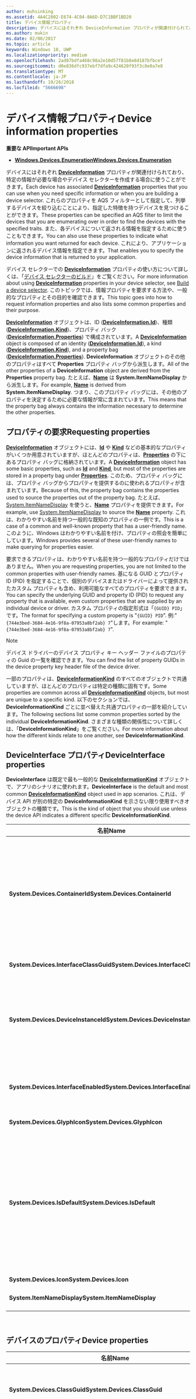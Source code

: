 ```yaml
---
author: muhsinking
ms.assetid: 4A4C2802-E674-4C04-8A6D-D7C1BBF1BD20
title: デバイス情報プロパティ
description: デバイスにはそれぞれ DeviceInformation プロパティが関連付けられており、特定の情報が必要な場合やデバイス セレクターを作成する場合に使うことができます。
ms.author: mukin
ms.date: 02/08/2017
ms.topic: article
keywords: Windows 10, UWP
ms.localizationpriority: medium
ms.openlocfilehash: 2ad87bdfa468c98a2e10d57f81b8e8d187bfbcef
ms.sourcegitcommit: d0e836dfc937ebf7dfa9c424620f93f3c8e0a7e8
ms.translationtype: MT
ms.contentlocale: ja-JP
ms.lasthandoff: 10/26/2018
ms.locfileid: "5666698"
---
```

# <a name="device-information-properties"></a><span data-ttu-id="94efa-104">デバイス情報プロパティ</span><span class="sxs-lookup"><span data-stu-id="94efa-104">Device information properties</span></span>



**<span data-ttu-id="94efa-105">重要な API</span><span class="sxs-lookup"><span data-stu-id="94efa-105">Important APIs</span></span>**

- [**<span data-ttu-id="94efa-106">Windows.Devices.Enumeration</span><span class="sxs-lookup"><span data-stu-id="94efa-106">Windows.Devices.Enumeration</span></span>**](https://docs.microsoft.com/en-us/uwp/api/Windows.Devices.Enumeration)

<span data-ttu-id="94efa-107">デバイスにはそれぞれ [**DeviceInformation**](https://msdn.microsoft.com/library/windows/apps/BR225393) プロパティが関連付けられており、特定の情報が必要な場合やデバイス セレクターを作成する場合に使うことができます。</span><span class="sxs-lookup"><span data-stu-id="94efa-107">Each device has associated [**DeviceInformation**](https://msdn.microsoft.com/library/windows/apps/BR225393) properties that you can use when you need specific information or when you are building a device selector.</span></span> <span data-ttu-id="94efa-108">これらのプロパティを AQS フィルターとして指定して、列挙するデバイスを絞り込むことにより、指定した特徴を持つデバイスを見つけることができます。</span><span class="sxs-lookup"><span data-stu-id="94efa-108">These properties can be specified an AQS filter to limit the devices that you are enumerating over in order to find the devices with the specified traits.</span></span> <span data-ttu-id="94efa-109">また、各デバイスについて返される情報を指定するために使うこともできます。</span><span class="sxs-lookup"><span data-stu-id="94efa-109">You can also use these properties to indicate what information you want returned for each device.</span></span> <span data-ttu-id="94efa-110">これにより、アプリケーションに返されるデバイス情報を指定できます。</span><span class="sxs-lookup"><span data-stu-id="94efa-110">That enables you to specify the device information that is returned to your application.</span></span>

<span data-ttu-id="94efa-111">デバイス セレクターでの [**DeviceInformation**](https://msdn.microsoft.com/library/windows/apps/BR225393) プロパティの使い方について詳しくは、「[デバイス セレクターのビルド](build-a-device-selector.md)」をご覧ください。</span><span class="sxs-lookup"><span data-stu-id="94efa-111">For more information about using [**DeviceInformation**](https://msdn.microsoft.com/library/windows/apps/BR225393) properties in your device selector, see [Build a device selector](build-a-device-selector.md).</span></span> <span data-ttu-id="94efa-112">このトピックでは、情報プロパティを要求する方法や、一般的なプロパティとその目的を確認できます。</span><span class="sxs-lookup"><span data-stu-id="94efa-112">This topic goes into how to request information properties and also lists some common properties and their purpose.</span></span>

<span data-ttu-id="94efa-113">[**DeviceInformation**](https://msdn.microsoft.com/library/windows/apps/BR225393) オブジェクトは、ID ([**DeviceInformation.Id**](https://msdn.microsoft.com/library/windows/apps/windows.devices.enumeration.deviceinformation.id))、種類 ([**DeviceInformation.Kind**](https://msdn.microsoft.com/library/windows/apps/windows.devices.enumeration.deviceinformation.kind.aspx))、プロパティ バック ([**DeviceInformation.Properties**](https://msdn.microsoft.com/library/windows/apps/windows.devices.enumeration.deviceinformation.properties.aspx)) で構成されています。</span><span class="sxs-lookup"><span data-stu-id="94efa-113">A [**DeviceInformation**](https://msdn.microsoft.com/library/windows/apps/BR225393) object is composed of an identity ([**DeviceInformation.Id**](https://msdn.microsoft.com/library/windows/apps/windows.devices.enumeration.deviceinformation.id)), a kind ([**DeviceInformation.Kind**](https://msdn.microsoft.com/library/windows/apps/windows.devices.enumeration.deviceinformation.kind.aspx)), and a property bag ([**DeviceInformation.Properties**](https://msdn.microsoft.com/library/windows/apps/windows.devices.enumeration.deviceinformation.properties.aspx)).</span></span> <span data-ttu-id="94efa-114">**DeviceInformation** オブジェクトのその他のプロパティはすべて **Properties** プロパティ バッグから派生します。</span><span class="sxs-lookup"><span data-stu-id="94efa-114">All of the other properties of a **DeviceInformation** object are derived from the **Properties** property bag.</span></span> <span data-ttu-id="94efa-115">たとえば、[**Name**](https://msdn.microsoft.com/library/windows/apps/windows.devices.enumeration.deviceinformation.name) は **System.ItemNameDisplay** から派生します。</span><span class="sxs-lookup"><span data-stu-id="94efa-115">For example, [**Name**](https://msdn.microsoft.com/library/windows/apps/windows.devices.enumeration.deviceinformation.name) is derived from **System.ItemNameDisplay**.</span></span> <span data-ttu-id="94efa-116">つまり、このプロパティ バッグには、その他のプロパティを決定するために必要な情報が常に含まれています。</span><span class="sxs-lookup"><span data-stu-id="94efa-116">This means that the property bag always contains the information necessary to determine the other properties.</span></span>

## <a name="requesting-properties"></a><span data-ttu-id="94efa-117">プロパティの要求</span><span class="sxs-lookup"><span data-stu-id="94efa-117">Requesting properties</span></span>

<span data-ttu-id="94efa-118">[**DeviceInformation**](https://msdn.microsoft.com/library/windows/apps/BR225393) オブジェクトには、[**Id**](https://msdn.microsoft.com/library/windows/apps/windows.devices.enumeration.deviceinformation.id) や [**Kind**](https://msdn.microsoft.com/library/windows/apps/windows.devices.enumeration.deviceinformation.kind.aspx) などの基本的なプロパティがいくつか用意されていますが、ほとんどのプロパティは、[**Properties**](https://msdn.microsoft.com/library/windows/apps/windows.devices.enumeration.deviceinformation.properties.aspx) の下にあるプロパティ バッグに格納されています。</span><span class="sxs-lookup"><span data-stu-id="94efa-118">A [**DeviceInformation**](https://msdn.microsoft.com/library/windows/apps/BR225393) object has some basic properties, such as [**Id**](https://msdn.microsoft.com/library/windows/apps/windows.devices.enumeration.deviceinformation.id) and [**Kind**](https://msdn.microsoft.com/library/windows/apps/windows.devices.enumeration.deviceinformation.kind.aspx), but most of the properties are stored in a property bag under [**Properties**](https://msdn.microsoft.com/library/windows/apps/windows.devices.enumeration.deviceinformation.properties.aspx).</span></span> <span data-ttu-id="94efa-119">このため、プロパティ バッグには、プロパティ バッグからプロパティを提供するのに使われるプロパティが含まれています。</span><span class="sxs-lookup"><span data-stu-id="94efa-119">Because of this, the property bag contains the properties used to source the properties out of the property bag.</span></span> <span data-ttu-id="94efa-120">たとえば、[System.ItemNameDisplay](https://msdn.microsoft.com/library/windows/desktop/Bb760770) を使うと、[**Name**](https://msdn.microsoft.com/library/windows/apps/windows.devices.enumeration.deviceinformation.name) プロパティを提供できます。</span><span class="sxs-lookup"><span data-stu-id="94efa-120">For example, use [System.ItemNameDisplay](https://msdn.microsoft.com/library/windows/desktop/Bb760770) to source the [**Name**](https://msdn.microsoft.com/library/windows/apps/windows.devices.enumeration.deviceinformation.name) property.</span></span> <span data-ttu-id="94efa-121">これは、わかりやすい名前を持つ一般的な既知のプロパティの一例です。</span><span class="sxs-lookup"><span data-stu-id="94efa-121">This is a case of a common and well-known property that has a user-friendly name.</span></span> <span data-ttu-id="94efa-122">このように、Windows はわかりやすい名前を付け、プロパティの照会を簡単にしています。</span><span class="sxs-lookup"><span data-stu-id="94efa-122">Windows provides several of these user-friendly names to make querying for properties easier.</span></span>

<span data-ttu-id="94efa-123">要求できるプロパティは、わかりやすい名前を持つ一般的なプロパティだけではありません。</span><span class="sxs-lookup"><span data-stu-id="94efa-123">When you are requesting properties, you are not limited to the common properties with user-friendly names.</span></span> <span data-ttu-id="94efa-124">基になる GUID とプロパティ ID (PID) を指定することで、個別のデバイスまたはドライバーによって提供されたカスタム プロパティも含め、利用可能なすべてのプロパティを要求できます。</span><span class="sxs-lookup"><span data-stu-id="94efa-124">You can specify the underlying GUID and property ID (PID) to request any property that is available, even custom properties that are supplied by an individual device or driver.</span></span> <span data-ttu-id="94efa-125">カスタム プロパティの指定形式は「`{GUID} PID`」です。</span><span class="sxs-lookup"><span data-stu-id="94efa-125">The format for specifying a custom property is "`{GUID} PID`".</span></span> <span data-ttu-id="94efa-126">例:"`{744e3bed-3684-4e16-9f8a-07953a8bf2ab} 7`"します。</span><span class="sxs-lookup"><span data-stu-id="94efa-126">For example: "`{744e3bed-3684-4e16-9f8a-07953a8bf2ab} 7`".</span></span> 

> [!Note]
> <span data-ttu-id="94efa-127">デバイス ドライバーのデバイス プロパティ キー ヘッダー ファイルのプロパティの Guid の一覧を確認できます。</span><span class="sxs-lookup"><span data-stu-id="94efa-127">You can find the list of property GUIDs in the device property key header file of the device driver.</span></span>

<span data-ttu-id="94efa-128">一部のプロパティは、[**DeviceInformationKind**](https://msdn.microsoft.com/library/windows/apps/windows.devices.enumeration.deviceinformationkind) のすべてのオブジェクトで共通していますが、ほとんどのプロパティは特定の種類に固有です。</span><span class="sxs-lookup"><span data-stu-id="94efa-128">Some properties are common across all [**DeviceInformationKind**](https://msdn.microsoft.com/library/windows/apps/windows.devices.enumeration.deviceinformationkind) objects, but most are unique to a specific kind.</span></span> <span data-ttu-id="94efa-129">以下のセクションでは、**DeviceInformationKind** ごとに並べ替えた共通プロパティの一部を紹介しています。</span><span class="sxs-lookup"><span data-stu-id="94efa-129">The following sections list some common properties sorted by the individual **DeviceInformationKind**.</span></span> <span data-ttu-id="94efa-130">さまざまな種類の関係性について詳しくは、「**DeviceInformationKind**」をご覧ください。</span><span class="sxs-lookup"><span data-stu-id="94efa-130">For more information about how the different kinds relate to one another, see **DeviceInformationKind**.</span></span>

## <a name="deviceinterface-properties"></a><span data-ttu-id="94efa-131">DeviceInterface プロパティ</span><span class="sxs-lookup"><span data-stu-id="94efa-131">DeviceInterface properties</span></span>

<span data-ttu-id="94efa-132">**DeviceInterface** は既定で最も一般的な [**DeviceInformationKind**](https://msdn.microsoft.com/library/windows/apps/windows.devices.enumeration.deviceinformationkind) オブジェクトで、アプリのシナリオに使われます。</span><span class="sxs-lookup"><span data-stu-id="94efa-132">**DeviceInterface** is the default and most common [**DeviceInformationKind**](https://msdn.microsoft.com/library/windows/apps/windows.devices.enumeration.deviceinformationkind) object used in app scenarios.</span></span> <span data-ttu-id="94efa-133">これは、デバイス API が別の特定の **DeviceInformationKind** を示さない限り使用すべきオブジェクトの種類です。</span><span class="sxs-lookup"><span data-stu-id="94efa-133">This is the kind of object that you should use unless the device API indicates a different specific **DeviceInformationKind**.</span></span>

| <span data-ttu-id="94efa-134">名前</span><span class="sxs-lookup"><span data-stu-id="94efa-134">Name</span></span>                                  | <span data-ttu-id="94efa-135">種類</span><span class="sxs-lookup"><span data-stu-id="94efa-135">Type</span></span>    | <span data-ttu-id="94efa-136">説明</span><span class="sxs-lookup"><span data-stu-id="94efa-136">Description</span></span>                                                                                                                                                                                                                                                                                                                                                                                               |
|---------------------------------------|---------|-----------------------------------------------------------------------------------------------------------------------------------------------------------------------------------------------------------------------------------------------------------------------------------------------------------------------------------------------------------------------------------------------------------|
| **<span data-ttu-id="94efa-137">System.Devices.ContainerId</span><span class="sxs-lookup"><span data-stu-id="94efa-137">System.Devices.ContainerId</span></span>**        | <span data-ttu-id="94efa-138">GUID</span><span class="sxs-lookup"><span data-stu-id="94efa-138">GUID</span></span>    | <span data-ttu-id="94efa-139">この **DeviceInterface** を含む **Device** が含まれている **DeviceInformationKind.DeviceContainer** の ID。</span><span class="sxs-lookup"><span data-stu-id="94efa-139">Identity of the **DeviceInformationKind.DeviceContainer** that contains the **Device** containing this **DeviceInterface**.</span></span> <span data-ttu-id="94efa-140">この値を **DeviceInformationKind.DeviceContainer** と共に [**CreateFromIdAsync**](https://msdn.microsoft.com/library/windows/apps/windows.devices.enumeration.deviceinformation.createfromidasync) に渡すと、適切なコンテナーを見つけることができます。</span><span class="sxs-lookup"><span data-stu-id="94efa-140">You can pass this value to [**CreateFromIdAsync**](https://msdn.microsoft.com/library/windows/apps/windows.devices.enumeration.deviceinformation.createfromidasync) along with **DeviceInformationKind.DeviceContainer** to find the appropriate container.</span></span>                                                                                    |
| **<span data-ttu-id="94efa-141">System.Devices.InterfaceClassGuid</span><span class="sxs-lookup"><span data-stu-id="94efa-141">System.Devices.InterfaceClassGuid</span></span>** | <span data-ttu-id="94efa-142">GUID</span><span class="sxs-lookup"><span data-stu-id="94efa-142">GUID</span></span>    | <span data-ttu-id="94efa-143">このインターフェイスが表すインターフェイス クラス GUID。</span><span class="sxs-lookup"><span data-stu-id="94efa-143">The interface class GUID this interface represents.</span></span>                                                                                                                                                                                                                                                                                                                                                       |
| **<span data-ttu-id="94efa-144">System.Devices.DeviceInstanceId</span><span class="sxs-lookup"><span data-stu-id="94efa-144">System.Devices.DeviceInstanceId</span></span>**   | <span data-ttu-id="94efa-145">String</span><span class="sxs-lookup"><span data-stu-id="94efa-145">String</span></span>  | <span data-ttu-id="94efa-146">親 **DeviceInformationKind.Device** の ID。</span><span class="sxs-lookup"><span data-stu-id="94efa-146">Identity of the parent **DeviceInformationKind.Device**.</span></span> <span data-ttu-id="94efa-147">この値を **DeviceInformationKind.Device** と共に [**CreateFromIdAsync**](https://msdn.microsoft.com/library/windows/apps/windows.devices.enumeration.deviceinformation.createfromidasync) に渡すと、適切なデバイスを見つけることができます。</span><span class="sxs-lookup"><span data-stu-id="94efa-147">You can pass this value to [**CreateFromIdAsync**](https://msdn.microsoft.com/library/windows/apps/windows.devices.enumeration.deviceinformation.createfromidasync) along with **DeviceInformationKind.Device** to find the appropriate device.</span></span>                                                                                                                                                                   |
| **<span data-ttu-id="94efa-148">System.Devices.InterfaceEnabled</span><span class="sxs-lookup"><span data-stu-id="94efa-148">System.Devices.InterfaceEnabled</span></span>**   | <span data-ttu-id="94efa-149">Boolean</span><span class="sxs-lookup"><span data-stu-id="94efa-149">Boolean</span></span> | <span data-ttu-id="94efa-150">インターフェイスが有効かどうかを示します。</span><span class="sxs-lookup"><span data-stu-id="94efa-150">Indicates if the interface is enabled.</span></span> <span data-ttu-id="94efa-151">[**DeviceInformation.IsEnabled**](https://msdn.microsoft.com/library/windows/apps/windows.devices.enumeration.deviceinformation.isenabled) はこのプロパティから派生します。</span><span class="sxs-lookup"><span data-stu-id="94efa-151">[**DeviceInformation.IsEnabled**](https://msdn.microsoft.com/library/windows/apps/windows.devices.enumeration.deviceinformation.isenabled) is derived from this property.</span></span>                                                                                                                                                                                                                                                           |
| **<span data-ttu-id="94efa-152">System.Devices.GlyphIcon</span><span class="sxs-lookup"><span data-stu-id="94efa-152">System.Devices.GlyphIcon</span></span>**          | <span data-ttu-id="94efa-153">String</span><span class="sxs-lookup"><span data-stu-id="94efa-153">String</span></span>  | <span data-ttu-id="94efa-154">グリフのアイコン パス。</span><span class="sxs-lookup"><span data-stu-id="94efa-154">Icon path for the glyph.</span></span>                                                                                                                                                                                                                                                                                                                                                                                  |
| **<span data-ttu-id="94efa-155">System.Devices.IsDefault</span><span class="sxs-lookup"><span data-stu-id="94efa-155">System.Devices.IsDefault</span></span>**          | <span data-ttu-id="94efa-156">Boolean</span><span class="sxs-lookup"><span data-stu-id="94efa-156">Boolean</span></span> | <span data-ttu-id="94efa-157">これが **System.Devices.InterfaceClassGuid** の既定のデバイスかどうかを示します。</span><span class="sxs-lookup"><span data-stu-id="94efa-157">Indicates whether this is the default device for the **System.Devices.InterfaceClassGuid**.</span></span> <span data-ttu-id="94efa-158">これは主にプリンターに使われます。</span><span class="sxs-lookup"><span data-stu-id="94efa-158">This is mainly used for printers.</span></span> <span data-ttu-id="94efa-159">オーディオの既定値が複数存在するため、これはオーディオでは機能しません。</span><span class="sxs-lookup"><span data-stu-id="94efa-159">This does not work for audio since there are multiple audio defaults.</span></span> <span data-ttu-id="94efa-160">オーディオの既定値を取得するには、[**GetDefaultAudioRenderId**](https://msdn.microsoft.com/library/windows/apps/BR226819) または [**GetDefaultAudioCaptureId**](https://msdn.microsoft.com/library/windows/apps/BR226818) を使います。</span><span class="sxs-lookup"><span data-stu-id="94efa-160">Use [**GetDefaultAudioRenderId**](https://msdn.microsoft.com/library/windows/apps/BR226819) or [**GetDefaultAudioCaptureId**](https://msdn.microsoft.com/library/windows/apps/BR226818) to get audio defaults.</span></span> |
| **<span data-ttu-id="94efa-161">System.Devices.Icon</span><span class="sxs-lookup"><span data-stu-id="94efa-161">System.Devices.Icon</span></span>**               | <span data-ttu-id="94efa-162">String</span><span class="sxs-lookup"><span data-stu-id="94efa-162">String</span></span>  | <span data-ttu-id="94efa-163">アイコンのパス。</span><span class="sxs-lookup"><span data-stu-id="94efa-163">Icon path.</span></span>                                                                                                                                                                                                                                                                                                                                                                                                |
| **<span data-ttu-id="94efa-164">System.ItemNameDisplay</span><span class="sxs-lookup"><span data-stu-id="94efa-164">System.ItemNameDisplay</span></span>**            | <span data-ttu-id="94efa-165">String</span><span class="sxs-lookup"><span data-stu-id="94efa-165">String</span></span>  | <span data-ttu-id="94efa-166">デバイス オブジェクトに最適な表示名。</span><span class="sxs-lookup"><span data-stu-id="94efa-166">The best display name for the device object.</span></span>                                                                                                                                                                                                                                                                                                                                                              |

 

## <a name="device-properties"></a><span data-ttu-id="94efa-167">デバイスのプロパティ</span><span class="sxs-lookup"><span data-stu-id="94efa-167">Device properties</span></span>

| <span data-ttu-id="94efa-168">名前</span><span class="sxs-lookup"><span data-stu-id="94efa-168">Name</span></span>                                  | <span data-ttu-id="94efa-169">種類</span><span class="sxs-lookup"><span data-stu-id="94efa-169">Type</span></span>       | <span data-ttu-id="94efa-170">説明</span><span class="sxs-lookup"><span data-stu-id="94efa-170">Description</span></span>                                                                                                                                                                                                                                                                              |
|---------------------------------------|------------|------------------------------------------------------------------------------------------------------------------------------------------------------------------------------------------------------------------------------------------------------------------------------------------|
| **<span data-ttu-id="94efa-171">System.Devices.ClassGuid</span><span class="sxs-lookup"><span data-stu-id="94efa-171">System.Devices.ClassGuid</span></span>**          | <span data-ttu-id="94efa-172">GUID</span><span class="sxs-lookup"><span data-stu-id="94efa-172">GUID</span></span>       | <span data-ttu-id="94efa-173">デバイスのインストール時に使われるデバイス クラス。</span><span class="sxs-lookup"><span data-stu-id="94efa-173">Device class used during device installation.</span></span> <span data-ttu-id="94efa-174">詳しくは、「[デバイス セットアップ クラス](https://msdn.microsoft.com/library/windows/hardware/Ff541509)」をご覧ください。</span><span class="sxs-lookup"><span data-stu-id="94efa-174">For more information, see [Device Setup Classes](https://msdn.microsoft.com/library/windows/hardware/Ff541509).</span></span>                                                                                                                                                            |
| **<span data-ttu-id="94efa-175">System.Devices.CompatibleIds</span><span class="sxs-lookup"><span data-stu-id="94efa-175">System.Devices.CompatibleIds</span></span>**      | <span data-ttu-id="94efa-176">String\[\]</span><span class="sxs-lookup"><span data-stu-id="94efa-176">String\[\]</span></span> | <span data-ttu-id="94efa-177">デバイスの互換性 ID。</span><span class="sxs-lookup"><span data-stu-id="94efa-177">The compatible ids of the device.</span></span> <span data-ttu-id="94efa-178">Windows がデバイスにインストールする最適なドライバーを決める場合に、これらが使われます。</span><span class="sxs-lookup"><span data-stu-id="94efa-178">These are used when Windows is determining the best driver to install on the device.</span></span> <span data-ttu-id="94efa-179">詳しくは、「[互換性 ID](https://msdn.microsoft.com/library/windows/hardware/Ff539950)」をご覧ください。</span><span class="sxs-lookup"><span data-stu-id="94efa-179">For more information, see [Compatible ID](https://msdn.microsoft.com/library/windows/hardware/Ff539950).</span></span>                                                                                                |
| **<span data-ttu-id="94efa-180">System.Devices.ContainerId</span><span class="sxs-lookup"><span data-stu-id="94efa-180">System.Devices.ContainerId</span></span>**        | <span data-ttu-id="94efa-181">GUID</span><span class="sxs-lookup"><span data-stu-id="94efa-181">GUID</span></span>       | <span data-ttu-id="94efa-182">このデバイスを含む **DeviceInformationKind.DeviceContainer** の ID。</span><span class="sxs-lookup"><span data-stu-id="94efa-182">Identity of the **DeviceInformationKind.DeviceContainer** that includes this device.</span></span> <span data-ttu-id="94efa-183">この値を **DeviceInformationKind.DeviceContainer** と共に [**CreateFromIdAsync**](https://msdn.microsoft.com/library/windows/apps/windows.devices.enumeration.deviceinformation.createfromidasync) に渡すと、適切なコンテナーを見つけることができます。</span><span class="sxs-lookup"><span data-stu-id="94efa-183">You can pass this value to [**CreateFromIdAsync**](https://msdn.microsoft.com/library/windows/apps/windows.devices.enumeration.deviceinformation.createfromidasync) along with **DeviceInformationKind.DeviceContainer** to find the appropriate container.</span></span>          |
| **<span data-ttu-id="94efa-184">System.Devices.DeviceCapabilities</span><span class="sxs-lookup"><span data-stu-id="94efa-184">System.Devices.DeviceCapabilities</span></span>** | <span data-ttu-id="94efa-185">UInt32</span><span class="sxs-lookup"><span data-stu-id="94efa-185">UInt32</span></span>     | <span data-ttu-id="94efa-186">**CfgMgr32.h** で定義された CM\_DEVCAP\_X 機能フラグのビット単位の OR。</span><span class="sxs-lookup"><span data-stu-id="94efa-186">A bitwise-OR of the CM\_DEVCAP\_X capabilities flags that are defined in **CfgMgr32.h**.</span></span> <span data-ttu-id="94efa-187">詳しくは、「[**DEVPKEY\_Device\_Capabilities**](https://msdn.microsoft.com/library/windows/hardware/Ff542373)」をご覧ください。</span><span class="sxs-lookup"><span data-stu-id="94efa-187">For more information, see [**DEVPKEY\_Device\_Capabilities**](https://msdn.microsoft.com/library/windows/hardware/Ff542373).</span></span>                                                                                             |
| **<span data-ttu-id="94efa-188">System.Devices.DeviceHasProblem</span><span class="sxs-lookup"><span data-stu-id="94efa-188">System.Devices.DeviceHasProblem</span></span>**   | <span data-ttu-id="94efa-189">Boolean</span><span class="sxs-lookup"><span data-stu-id="94efa-189">Boolean</span></span>    | <span data-ttu-id="94efa-190">デバイスには現在問題があり、正しく機能していないと考えられます。</span><span class="sxs-lookup"><span data-stu-id="94efa-190">The device currently has a problem and is likely not functioning correctly.</span></span> <span data-ttu-id="94efa-191">ドライバーが古いか、見つからないか、無効である可能性があります。</span><span class="sxs-lookup"><span data-stu-id="94efa-191">This could be due to an outdated, missing, or invalid driver.</span></span>                                                                                                                                                |
| **<span data-ttu-id="94efa-192">System.Devices.DeviceInstanceId</span><span class="sxs-lookup"><span data-stu-id="94efa-192">System.Devices.DeviceInstanceId</span></span>**   | <span data-ttu-id="94efa-193">String</span><span class="sxs-lookup"><span data-stu-id="94efa-193">String</span></span>     | <span data-ttu-id="94efa-194">デバイスの ID。</span><span class="sxs-lookup"><span data-stu-id="94efa-194">The identity of the device.</span></span> <span data-ttu-id="94efa-195">これは [**DeviceInformation.Id**](https://msdn.microsoft.com/library/windows/apps/windows.devices.enumeration.deviceinformation.id) の値でもあります。</span><span class="sxs-lookup"><span data-stu-id="94efa-195">This is also the value of [**DeviceInformation.Id**](https://msdn.microsoft.com/library/windows/apps/windows.devices.enumeration.deviceinformation.id).</span></span>                                                                                                                                                                       |
| **<span data-ttu-id="94efa-196">System.Devices.DeviceManufacturer</span><span class="sxs-lookup"><span data-stu-id="94efa-196">System.Devices.DeviceManufacturer</span></span>** | <span data-ttu-id="94efa-197">String</span><span class="sxs-lookup"><span data-stu-id="94efa-197">String</span></span>     | <span data-ttu-id="94efa-198">デバイスの製造元。</span><span class="sxs-lookup"><span data-stu-id="94efa-198">The manufacturer of the device.</span></span>                                                                                                                                                                                                                                                          |
| **<span data-ttu-id="94efa-199">System.Devices.HardwareIds</span><span class="sxs-lookup"><span data-stu-id="94efa-199">System.Devices.HardwareIds</span></span>**        | <span data-ttu-id="94efa-200">String\[\]</span><span class="sxs-lookup"><span data-stu-id="94efa-200">String\[\]</span></span> | <span data-ttu-id="94efa-201">デバイスのハードウェア ID。</span><span class="sxs-lookup"><span data-stu-id="94efa-201">The hardware ids of the device.</span></span> <span data-ttu-id="94efa-202">インストールに最適なドライバーを決める場合に、Windows がこれらの ID を使います。</span><span class="sxs-lookup"><span data-stu-id="94efa-202">Windows uses these ids when determining the best driver to install.</span></span> <span data-ttu-id="94efa-203">デバイスのベンダーは、このプロパティを使ってアプリからデバイスを識別します。</span><span class="sxs-lookup"><span data-stu-id="94efa-203">Device vendors can use this property to identify their device from their app.</span></span> <span data-ttu-id="94efa-204">詳しくは、「[ハードウェア ID](https://msdn.microsoft.com/library/windows/hardware/Ff546152)」をご覧ください。</span><span class="sxs-lookup"><span data-stu-id="94efa-204">For more information, see [Hardware ID](https://msdn.microsoft.com/library/windows/hardware/Ff546152).</span></span>                                         |
| **<span data-ttu-id="94efa-205">System.Devices.Parent</span><span class="sxs-lookup"><span data-stu-id="94efa-205">System.Devices.Parent</span></span>**             | <span data-ttu-id="94efa-206">String</span><span class="sxs-lookup"><span data-stu-id="94efa-206">String</span></span>     | <span data-ttu-id="94efa-207">親デバイスの [**DeviceInformation.Id**](https://msdn.microsoft.com/library/windows/apps/windows.devices.enumeration.deviceinformation.id)。</span><span class="sxs-lookup"><span data-stu-id="94efa-207">The [**DeviceInformation.Id**](https://msdn.microsoft.com/library/windows/apps/windows.devices.enumeration.deviceinformation.id) of the parent device.</span></span> <span data-ttu-id="94efa-208">これは接続親であり、**DeviceContainer** 親ではありません。</span><span class="sxs-lookup"><span data-stu-id="94efa-208">This is the connection parent, not the **DeviceContainer** parent.</span></span>                                                                                                                                 |
| **<span data-ttu-id="94efa-209">System.Devices.Present</span><span class="sxs-lookup"><span data-stu-id="94efa-209">System.Devices.Present</span></span>**            | <span data-ttu-id="94efa-210">Boolean</span><span class="sxs-lookup"><span data-stu-id="94efa-210">Boolean</span></span>    | <span data-ttu-id="94efa-211">デバイスが現在存在し、利用できるかどうかを示します。</span><span class="sxs-lookup"><span data-stu-id="94efa-211">Indicates whether the device is currently present and available.</span></span>                                                                                                                                                                                                                         |
| **<span data-ttu-id="94efa-212">System.ItemNameDisplay</span><span class="sxs-lookup"><span data-stu-id="94efa-212">System.ItemNameDisplay</span></span>**            | <span data-ttu-id="94efa-213">String</span><span class="sxs-lookup"><span data-stu-id="94efa-213">String</span></span>     | <span data-ttu-id="94efa-214">このデバイス オブジェクトに最適な表示名。</span><span class="sxs-lookup"><span data-stu-id="94efa-214">The best display name for this device object.</span></span> <span data-ttu-id="94efa-215">この場合は、これがユーザーにとって最適な名前であるとは限りません。</span><span class="sxs-lookup"><span data-stu-id="94efa-215">In this case, this is not necessarily the best name for users.</span></span> <span data-ttu-id="94efa-216">関連付けられている **DeviceContainer** または **DeviceInterface** の **System.ItemNameDisplay** を参照すると、もっとわかりやすい名前が見つかる可能性があります。</span><span class="sxs-lookup"><span data-stu-id="94efa-216">A more likely candidate for a user-friendly name could be found by referencing the **System.ItemNameDisplay** of the associated **DeviceContainer** or **DeviceInterface**.</span></span> |

 

## <a name="devicecontainer-properties"></a><span data-ttu-id="94efa-217">DeviceContainer プロパティ</span><span class="sxs-lookup"><span data-stu-id="94efa-217">DeviceContainer properties</span></span>

| <span data-ttu-id="94efa-218">名前</span><span class="sxs-lookup"><span data-stu-id="94efa-218">Name</span></span>                              | <span data-ttu-id="94efa-219">種類</span><span class="sxs-lookup"><span data-stu-id="94efa-219">Type</span></span>       | <span data-ttu-id="94efa-220">説明</span><span class="sxs-lookup"><span data-stu-id="94efa-220">Description</span></span>                                                                                                                                                        |
|-----------------------------------|------------|--------------------------------------------------------------------------------------------------------------------------------------------------------------------|
| **<span data-ttu-id="94efa-221">System.Devices.Category</span><span class="sxs-lookup"><span data-stu-id="94efa-221">System.Devices.Category</span></span>**       | <span data-ttu-id="94efa-222">String\[\]</span><span class="sxs-lookup"><span data-stu-id="94efa-222">String\[\]</span></span> | <span data-ttu-id="94efa-223">デバイスが属しているカテゴリの説明の一覧。</span><span class="sxs-lookup"><span data-stu-id="94efa-223">A list of descriptions of the categories the device belongs to.</span></span> <span data-ttu-id="94efa-224">この一覧で提供されるカテゴリは単数形です。</span><span class="sxs-lookup"><span data-stu-id="94efa-224">This list is provided as singular categories.</span></span> <span data-ttu-id="94efa-225">たとえば、「Display」、「Phone」、または「Audio device」です。</span><span class="sxs-lookup"><span data-stu-id="94efa-225">For example, "Display", "Phone", or "Audio device".</span></span>  |
| **<span data-ttu-id="94efa-226">System.Devices.CategoryIds</span><span class="sxs-lookup"><span data-stu-id="94efa-226">System.Devices.CategoryIds</span></span>**    | <span data-ttu-id="94efa-227">String\[\]</span><span class="sxs-lookup"><span data-stu-id="94efa-227">String\[\]</span></span> | <span data-ttu-id="94efa-228">このデバイスが属しているカテゴリの一覧が含まれています。</span><span class="sxs-lookup"><span data-stu-id="94efa-228">Contains a list of categories this device belongs to.</span></span> <span data-ttu-id="94efa-229">たとえば、**Audio.Headphone**、**Display.Monitor**、または **Input.Gaming** です。</span><span class="sxs-lookup"><span data-stu-id="94efa-229">For example, **Audio.Headphone**, **Display.Monitor**, or **Input.Gaming**.</span></span>                                  |
| **<span data-ttu-id="94efa-230">System.Devices.CategoryPlural</span><span class="sxs-lookup"><span data-stu-id="94efa-230">System.Devices.CategoryPlural</span></span>** | <span data-ttu-id="94efa-231">String\[\]</span><span class="sxs-lookup"><span data-stu-id="94efa-231">String\[\]</span></span> | <span data-ttu-id="94efa-232">デバイスが属しているカテゴリの説明の一覧。</span><span class="sxs-lookup"><span data-stu-id="94efa-232">A list of descriptions of the categories the device belongs to.</span></span> <span data-ttu-id="94efa-233">この一覧で提供されるカテゴリは複数形です。</span><span class="sxs-lookup"><span data-stu-id="94efa-233">This list is provided as plural categories.</span></span> <span data-ttu-id="94efa-234">たとえば、「Displays」、「Phones」、または「Audio devices」です。</span><span class="sxs-lookup"><span data-stu-id="94efa-234">For example, "Displays", "Phones", or "Audio devices".</span></span> |
| **<span data-ttu-id="94efa-235">System.Devices.CompatibleIds</span><span class="sxs-lookup"><span data-stu-id="94efa-235">System.Devices.CompatibleIds</span></span>**  | <span data-ttu-id="94efa-236">String\[\]</span><span class="sxs-lookup"><span data-stu-id="94efa-236">String\[\]</span></span> | <span data-ttu-id="94efa-237">すべての **DeviceInformationKind.Device** 子オブジェクトの互換性 ID のコレクション。</span><span class="sxs-lookup"><span data-stu-id="94efa-237">The collection of compatible ids for all the child **DeviceInformationKind.Device** objects.</span></span>                                                                       |
| **<span data-ttu-id="94efa-238">System.Devices.Connected</span><span class="sxs-lookup"><span data-stu-id="94efa-238">System.Devices.Connected</span></span>**      | <span data-ttu-id="94efa-239">Boolean</span><span class="sxs-lookup"><span data-stu-id="94efa-239">Boolean</span></span>    | <span data-ttu-id="94efa-240">デバイスが現在システムに接続されているかどうかを示します。</span><span class="sxs-lookup"><span data-stu-id="94efa-240">Indicates whether the device is currently connected to the system or not.</span></span>                                                                                          |
| **<span data-ttu-id="94efa-241">System.Devices.GlyphIcon</span><span class="sxs-lookup"><span data-stu-id="94efa-241">System.Devices.GlyphIcon</span></span>**      | <span data-ttu-id="94efa-242">String</span><span class="sxs-lookup"><span data-stu-id="94efa-242">String</span></span>     | <span data-ttu-id="94efa-243">グリフのアイコン パス。</span><span class="sxs-lookup"><span data-stu-id="94efa-243">Icon path for the glyph.</span></span>                                                                                                                                           |
| **<span data-ttu-id="94efa-244">System.Devices.HardwareIds</span><span class="sxs-lookup"><span data-stu-id="94efa-244">System.Devices.HardwareIds</span></span>**    | <span data-ttu-id="94efa-245">String\[\]</span><span class="sxs-lookup"><span data-stu-id="94efa-245">String\[\]</span></span> | <span data-ttu-id="94efa-246">すべての **DeviceInformationKind.Device** 子オブジェクトのハードウェア ID のコレクション。</span><span class="sxs-lookup"><span data-stu-id="94efa-246">The collection of hardware ids for all the child **DeviceInformationKind.Device** objects.</span></span>                                                                         |
| **<span data-ttu-id="94efa-247">System.Devices.Icon</span><span class="sxs-lookup"><span data-stu-id="94efa-247">System.Devices.Icon</span></span>**           | <span data-ttu-id="94efa-248">String</span><span class="sxs-lookup"><span data-stu-id="94efa-248">String</span></span>     | <span data-ttu-id="94efa-249">アイコンのパス。</span><span class="sxs-lookup"><span data-stu-id="94efa-249">Icon path.</span></span>                                                                                                                                                         |
| **<span data-ttu-id="94efa-250">System.Devices.LocalMachine</span><span class="sxs-lookup"><span data-stu-id="94efa-250">System.Devices.LocalMachine</span></span>**   | <span data-ttu-id="94efa-251">Boolean</span><span class="sxs-lookup"><span data-stu-id="94efa-251">Boolean</span></span>    | <span data-ttu-id="94efa-252">この **DeviceContainer** がシステム自体を示す場合は **true**、デバイスがシステム外部にある場合は **false**。</span><span class="sxs-lookup"><span data-stu-id="94efa-252">**True** if this **DeviceContainer** represents the system itself, **false** if the device is external to the system.</span></span>                                              |
| **<span data-ttu-id="94efa-253">System.Devices.Manufacturer</span><span class="sxs-lookup"><span data-stu-id="94efa-253">System.Devices.Manufacturer</span></span>**   | <span data-ttu-id="94efa-254">String</span><span class="sxs-lookup"><span data-stu-id="94efa-254">String</span></span>     | <span data-ttu-id="94efa-255">デバイスの製造元。</span><span class="sxs-lookup"><span data-stu-id="94efa-255">The manufacturer of the device.</span></span>                                                                                                                                    |
| **<span data-ttu-id="94efa-256">System.Devices.ModelName</span><span class="sxs-lookup"><span data-stu-id="94efa-256">System.Devices.ModelName</span></span>**      | <span data-ttu-id="94efa-257">String</span><span class="sxs-lookup"><span data-stu-id="94efa-257">String</span></span>     | <span data-ttu-id="94efa-258">デバイス コンテナーのモデル名。</span><span class="sxs-lookup"><span data-stu-id="94efa-258">Model name of the device container.</span></span>                                                                                                                                |
| **<span data-ttu-id="94efa-259">System.Devices.Paired</span><span class="sxs-lookup"><span data-stu-id="94efa-259">System.Devices.Paired</span></span>**         | <span data-ttu-id="94efa-260">Boolean</span><span class="sxs-lookup"><span data-stu-id="94efa-260">Boolean</span></span>    | <span data-ttu-id="94efa-261">**DeviceInformationKind.Device** 子オブジェクトのどれかが、現在システムとペアリングされたワイヤレス デバイスまたはネットワーク デバイスであるかどうかを示します。</span><span class="sxs-lookup"><span data-stu-id="94efa-261">Indicates whether any of the child **DeviceInformationKind.Device** objects are wireless or network devices that are currently paired with the system.</span></span>             |
| **<span data-ttu-id="94efa-262">System.ItemNameDisplay</span><span class="sxs-lookup"><span data-stu-id="94efa-262">System.ItemNameDisplay</span></span>**        | <span data-ttu-id="94efa-263">String</span><span class="sxs-lookup"><span data-stu-id="94efa-263">String</span></span>     | <span data-ttu-id="94efa-264">このデバイスに最適な表示名。</span><span class="sxs-lookup"><span data-stu-id="94efa-264">The best display name for this device.</span></span>                                                                                                                             |

 

## <a name="deviceinterfaceclass-properties"></a><span data-ttu-id="94efa-265">DeviceInterfaceClass プロパティ</span><span class="sxs-lookup"><span data-stu-id="94efa-265">DeviceInterfaceClass properties</span></span>

| <span data-ttu-id="94efa-266">名前</span><span class="sxs-lookup"><span data-stu-id="94efa-266">Name</span></span>                       | <span data-ttu-id="94efa-267">種類</span><span class="sxs-lookup"><span data-stu-id="94efa-267">Type</span></span>   | <span data-ttu-id="94efa-268">説明</span><span class="sxs-lookup"><span data-stu-id="94efa-268">Description</span></span>                            |
|----------------------------|--------|----------------------------------------|
| **<span data-ttu-id="94efa-269">System.ItemNameDisplay</span><span class="sxs-lookup"><span data-stu-id="94efa-269">System.ItemNameDisplay</span></span>** | <span data-ttu-id="94efa-270">String</span><span class="sxs-lookup"><span data-stu-id="94efa-270">String</span></span> | <span data-ttu-id="94efa-271">このデバイスに最適な表示名。</span><span class="sxs-lookup"><span data-stu-id="94efa-271">The best display name for this device.</span></span> |

 

## <a name="associationendpoint-properties"></a><span data-ttu-id="94efa-272">AssociationEndpoint プロパティ</span><span class="sxs-lookup"><span data-stu-id="94efa-272">AssociationEndpoint properties</span></span>

| <span data-ttu-id="94efa-273">名前</span><span class="sxs-lookup"><span data-stu-id="94efa-273">Name</span></span>                                  | <span data-ttu-id="94efa-274">種類</span><span class="sxs-lookup"><span data-stu-id="94efa-274">Type</span></span>       | <span data-ttu-id="94efa-275">説明</span><span class="sxs-lookup"><span data-stu-id="94efa-275">Description</span></span>                                                                                                                                                                                                                                                                                                                                                                                                                                                                            |
|---------------------------------------|------------|----------------------------------------------------------------------------------------------------------------------------------------------------------------------------------------------------------------------------------------------------------------------------------------------------------------------------------------------------------------------------------------------------------------------------------------------------------------------------------------|
| **<span data-ttu-id="94efa-276">System.Devices.Aep.AepId</span><span class="sxs-lookup"><span data-stu-id="94efa-276">System.Devices.Aep.AepId</span></span>**          | <span data-ttu-id="94efa-277">String</span><span class="sxs-lookup"><span data-stu-id="94efa-277">String</span></span>     | <span data-ttu-id="94efa-278">このデバイスの ID。</span><span class="sxs-lookup"><span data-stu-id="94efa-278">Identity of this device.</span></span> <span data-ttu-id="94efa-279">これは [**DeviceInformation.Id**](https://msdn.microsoft.com/library/windows/apps/windows.devices.enumeration.deviceinformation.id) の値でもあります。</span><span class="sxs-lookup"><span data-stu-id="94efa-279">This is also the value of [**DeviceInformation.Id**](https://msdn.microsoft.com/library/windows/apps/windows.devices.enumeration.deviceinformation.id).</span></span>                                                                                                                                                                                                                                                                                                                                                                        |
| **<span data-ttu-id="94efa-280">System.Devices.Aep.CanPair</span><span class="sxs-lookup"><span data-stu-id="94efa-280">System.Devices.Aep.CanPair</span></span>**        | <span data-ttu-id="94efa-281">Boolean</span><span class="sxs-lookup"><span data-stu-id="94efa-281">Boolean</span></span>    | <span data-ttu-id="94efa-282">デバイスがシステムとペアリングされているかどうかを示します。</span><span class="sxs-lookup"><span data-stu-id="94efa-282">Indicates if the device can be paired with the system or not.</span></span> <span data-ttu-id="94efa-283">[**DeviceInformationPairing.CanPair**](https://msdn.microsoft.com/library/windows/apps/windows.devices.enumeration.deviceinformationpairing.canpair.aspx) はこのプロパティから派生します。</span><span class="sxs-lookup"><span data-stu-id="94efa-283">[**DeviceInformationPairing.CanPair**](https://msdn.microsoft.com/library/windows/apps/windows.devices.enumeration.deviceinformationpairing.canpair.aspx) is derived from this property.</span></span>                                                                                                                                                                                                                                                                                                       |
| **<span data-ttu-id="94efa-284">System.Devices.Aep.Category</span><span class="sxs-lookup"><span data-stu-id="94efa-284">System.Devices.Aep.Category</span></span>**       | <span data-ttu-id="94efa-285">String\[\]</span><span class="sxs-lookup"><span data-stu-id="94efa-285">String\[\]</span></span> | <span data-ttu-id="94efa-286">デバイスが含まれるカテゴリ。</span><span class="sxs-lookup"><span data-stu-id="94efa-286">The categories that the device is part of.</span></span> <span data-ttu-id="94efa-287">たとえば、プリンターやカメラです。</span><span class="sxs-lookup"><span data-stu-id="94efa-287">For example, printer or camera.</span></span>                                                                                                                                                                                                                                                                                                                                                                                                             |
| **<span data-ttu-id="94efa-288">System.Devices.Aep.ContainerId</span><span class="sxs-lookup"><span data-stu-id="94efa-288">System.Devices.Aep.ContainerId</span></span>**    | <span data-ttu-id="94efa-289">GUID</span><span class="sxs-lookup"><span data-stu-id="94efa-289">GUID</span></span>       | <span data-ttu-id="94efa-290">**AssociationEndpointContainer** 親オブジェクトの ID。</span><span class="sxs-lookup"><span data-stu-id="94efa-290">The id of the parent **AssociationEndpointContainer** object.</span></span>                                                                                                                                                                                                                                                                                                                                                                                                                          |
| **<span data-ttu-id="94efa-291">System.Devices.Aep.DeviceAddress</span><span class="sxs-lookup"><span data-stu-id="94efa-291">System.Devices.Aep.DeviceAddress</span></span>**  | <span data-ttu-id="94efa-292">String</span><span class="sxs-lookup"><span data-stu-id="94efa-292">String</span></span>     | <span data-ttu-id="94efa-293">デバイスのアドレス。</span><span class="sxs-lookup"><span data-stu-id="94efa-293">The address of the device.</span></span> <span data-ttu-id="94efa-294">デバイスがネットワーク デバイスの場合、これは IP アドレスです。</span><span class="sxs-lookup"><span data-stu-id="94efa-294">If the device is a network device, this is the IP address.</span></span>                                                                                                                                                                                                                                                                                                                                                                                                  |
| **<span data-ttu-id="94efa-295">System.Devices.Aep.IsConnected</span><span class="sxs-lookup"><span data-stu-id="94efa-295">System.Devices.Aep.IsConnected</span></span>**    | <span data-ttu-id="94efa-296">Boolean</span><span class="sxs-lookup"><span data-stu-id="94efa-296">Boolean</span></span>    | <span data-ttu-id="94efa-297">デバイスが現在システムに接続されているかどうかを示します。</span><span class="sxs-lookup"><span data-stu-id="94efa-297">Indicates if the device is currently connected to the system.</span></span>                                                                                                                                                                                                                                                                                                                                                                                                                          |
| **<span data-ttu-id="94efa-298">System.Devices.Aep.IsPaired</span><span class="sxs-lookup"><span data-stu-id="94efa-298">System.Devices.Aep.IsPaired</span></span>**       | <span data-ttu-id="94efa-299">Boolean</span><span class="sxs-lookup"><span data-stu-id="94efa-299">Boolean</span></span>    | <span data-ttu-id="94efa-300">デバイスが現在ペアリングされているかどうかを示します。</span><span class="sxs-lookup"><span data-stu-id="94efa-300">Indicates if the device is currently paired.</span></span> <span data-ttu-id="94efa-301">[**DeviceInformationPairing.IsPaired**](https://msdn.microsoft.com/library/windows/apps/windows.devices.enumeration.deviceinformationpairing.ispaired.aspx) はこのプロパティから派生します。</span><span class="sxs-lookup"><span data-stu-id="94efa-301">[**DeviceInformationPairing.IsPaired**](https://msdn.microsoft.com/library/windows/apps/windows.devices.enumeration.deviceinformationpairing.ispaired.aspx) is derived from this property.</span></span>                                                                                                                                                                                                                                                                                                                      |
| **<span data-ttu-id="94efa-302">System.Devices.Aep.IsPresent</span><span class="sxs-lookup"><span data-stu-id="94efa-302">System.Devices.Aep.IsPresent</span></span>**      | <span data-ttu-id="94efa-303">Boolean</span><span class="sxs-lookup"><span data-stu-id="94efa-303">Boolean</span></span>    | <span data-ttu-id="94efa-304">デバイスが現在存在するかどうか、つまり、デバイスが使用されていて、ネットワーク プロトコルまたはワイヤレス プロトコル経由で検出されているかどうかを示します。</span><span class="sxs-lookup"><span data-stu-id="94efa-304">Indicates if the device is currently present, meaning the device is live and discovered over the network or wireless protocol.</span></span> <span data-ttu-id="94efa-305">デバイスとシステムをペアリングすると、デバイスはキャッシュされます。</span><span class="sxs-lookup"><span data-stu-id="94efa-305">Once a device has been paired with the system, the device is cached.</span></span> <span data-ttu-id="94efa-306">この後、**AssociationEndpoint** オブジェクトを照会すると、デバイスは自動的に検出されます。</span><span class="sxs-lookup"><span data-stu-id="94efa-306">After this, the device will be automatically discovered when querying for **AssociationEndpoint** objects.</span></span> <span data-ttu-id="94efa-307">そのため、デバイスがクエリで検出されても、現在使用可能かどうかはわかりません。</span><span class="sxs-lookup"><span data-stu-id="94efa-307">Because of this, you cannot rely on just discovering the device with a query to indicate whether or not it is currently usable.</span></span> <span data-ttu-id="94efa-308">したがって、このプロパティが重要になります。</span><span class="sxs-lookup"><span data-stu-id="94efa-308">That is why this property is important.</span></span> |
| **<span data-ttu-id="94efa-309">System.Devices.Aep.Manufacturer</span><span class="sxs-lookup"><span data-stu-id="94efa-309">System.Devices.Aep.Manufacturer</span></span>**   | <span data-ttu-id="94efa-310">String</span><span class="sxs-lookup"><span data-stu-id="94efa-310">String</span></span>     | <span data-ttu-id="94efa-311">デバイスの製造元。</span><span class="sxs-lookup"><span data-stu-id="94efa-311">The manufacturer of the device.</span></span>                                                                                                                                                                                                                                                                                                                                                                                                                                                        |
| **<span data-ttu-id="94efa-312">System.Devices.Aep.ModelId</span><span class="sxs-lookup"><span data-stu-id="94efa-312">System.Devices.Aep.ModelId</span></span>**        | <span data-ttu-id="94efa-313">GUID</span><span class="sxs-lookup"><span data-stu-id="94efa-313">GUID</span></span>       | <span data-ttu-id="94efa-314">デバイスのモデル ID。</span><span class="sxs-lookup"><span data-stu-id="94efa-314">The model id of the device.</span></span>                                                                                                                                                                                                                                                                                                                                                                                                                                                            |
| **<span data-ttu-id="94efa-315">System.Devices.Aep.ModelName</span><span class="sxs-lookup"><span data-stu-id="94efa-315">System.Devices.Aep.ModelName</span></span>**      | <span data-ttu-id="94efa-316">String</span><span class="sxs-lookup"><span data-stu-id="94efa-316">String</span></span>     | <span data-ttu-id="94efa-317">デバイスのモデル名。</span><span class="sxs-lookup"><span data-stu-id="94efa-317">The model name of the device.</span></span>                                                                                                                                                                                                                                                                                                                                                                                                                                                          |
| **<span data-ttu-id="94efa-318">System.Devices.Aep.ProtocolId</span><span class="sxs-lookup"><span data-stu-id="94efa-318">System.Devices.Aep.ProtocolId</span></span>**     | <span data-ttu-id="94efa-319">GUID</span><span class="sxs-lookup"><span data-stu-id="94efa-319">GUID</span></span>       | <span data-ttu-id="94efa-320">この **AssocationEndpoint** デバイスの検出に使われたプロトコルを示します。</span><span class="sxs-lookup"><span data-stu-id="94efa-320">Indicates the protocol used to discover this **AssocationEndpoint** device.</span></span>                                                                                                                                                                                                                                                                                                                                                                                                            |
| **<span data-ttu-id="94efa-321">System.Devices.Aep.SignalStrength</span><span class="sxs-lookup"><span data-stu-id="94efa-321">System.Devices.Aep.SignalStrength</span></span>** | <span data-ttu-id="94efa-322">Int32</span><span class="sxs-lookup"><span data-stu-id="94efa-322">Int32</span></span>      | <span data-ttu-id="94efa-323">デバイスのシグナルの強さ。</span><span class="sxs-lookup"><span data-stu-id="94efa-323">The signal strength of the device.</span></span> <span data-ttu-id="94efa-324">このプロパティは、一部のプロトコルにのみ適用されます。</span><span class="sxs-lookup"><span data-stu-id="94efa-324">This property is only applicable for some protocols.</span></span>                                                                                                                                                                                                                                                                                                                                                                                                |
| **<span data-ttu-id="94efa-325">System.ItemNameDisplay</span><span class="sxs-lookup"><span data-stu-id="94efa-325">System.ItemNameDisplay</span></span>**            | <span data-ttu-id="94efa-326">String</span><span class="sxs-lookup"><span data-stu-id="94efa-326">String</span></span>     | <span data-ttu-id="94efa-327">デバイスに最適な表示名。</span><span class="sxs-lookup"><span data-stu-id="94efa-327">The best display name for the device.</span></span>                                                                                                                                                                                                                                                                                                                                                                                                                                                  |

 

## <a name="associationendpointcontainer-properties"></a><span data-ttu-id="94efa-328">AssociationEndpointContainer プロパティ</span><span class="sxs-lookup"><span data-stu-id="94efa-328">AssociationEndpointContainer properties</span></span>

| <span data-ttu-id="94efa-329">名前</span><span class="sxs-lookup"><span data-stu-id="94efa-329">Name</span></span>                                                | <span data-ttu-id="94efa-330">種類</span><span class="sxs-lookup"><span data-stu-id="94efa-330">Type</span></span>       | <span data-ttu-id="94efa-331">説明</span><span class="sxs-lookup"><span data-stu-id="94efa-331">Description</span></span>                                                                                                                                                                                                                                                                                                                                                                                                                                                                                                                  |
|-----------------------------------------------------|------------|------------------------------------------------------------------------------------------------------------------------------------------------------------------------------------------------------------------------------------------------------------------------------------------------------------------------------------------------------------------------------------------------------------------------------------------------------------------------------------------------------------------------------|
| **<span data-ttu-id="94efa-332">System.Devices.AepContainer.Categories</span><span class="sxs-lookup"><span data-stu-id="94efa-332">System.Devices.AepContainer.Categories</span></span>**          | <span data-ttu-id="94efa-333">String\[\]</span><span class="sxs-lookup"><span data-stu-id="94efa-333">String\[\]</span></span> | <span data-ttu-id="94efa-334">デバイスが含まれるカテゴリ。</span><span class="sxs-lookup"><span data-stu-id="94efa-334">The categories that the device is part of.</span></span> <span data-ttu-id="94efa-335">たとえば、プリンターやカメラです。</span><span class="sxs-lookup"><span data-stu-id="94efa-335">For example, printer or camera.</span></span>                                                                                                                                                                                                                                                                                                                                                                                                                                                   |
| **<span data-ttu-id="94efa-336">System.Devices.AepContainer.Children</span><span class="sxs-lookup"><span data-stu-id="94efa-336">System.Devices.AepContainer.Children</span></span>**            | <span data-ttu-id="94efa-337">String\[\]</span><span class="sxs-lookup"><span data-stu-id="94efa-337">String\[\]</span></span> | <span data-ttu-id="94efa-338">このコンテナーに格納される **AssocationEndpoint** オブジェクトの ID のコレクション。</span><span class="sxs-lookup"><span data-stu-id="94efa-338">The collection of ids for the **AssocationEndpoint** objects that are part of this container.</span></span>                                                                                                                                                                                                                                                                                                                                                                                                                                |
| **<span data-ttu-id="94efa-339">System.Devices.AepContainer.CanPair</span><span class="sxs-lookup"><span data-stu-id="94efa-339">System.Devices.AepContainer.CanPair</span></span>**             | <span data-ttu-id="94efa-340">Boolean</span><span class="sxs-lookup"><span data-stu-id="94efa-340">Boolean</span></span>    | <span data-ttu-id="94efa-341">子 **AssociationEndpoint** デバイスのいずれかをシステムとペアリングできるかどうかを示します。</span><span class="sxs-lookup"><span data-stu-id="94efa-341">Indicates if one of the child **AssociationEndpoint** devices can be paired with the system or not.</span></span> <span data-ttu-id="94efa-342">[**DeviceInformationPairing.CanPair**](https://msdn.microsoft.com/library/windows/apps/windows.devices.enumeration.deviceinformationpairing.canpair.aspx) はこのプロパティから派生します。</span><span class="sxs-lookup"><span data-stu-id="94efa-342">[**DeviceInformationPairing.CanPair**](https://msdn.microsoft.com/library/windows/apps/windows.devices.enumeration.deviceinformationpairing.canpair.aspx) is derived from this property.</span></span>                                                                                                                                                                                                                                                                                                       |
| **<span data-ttu-id="94efa-343">System.Devices.AepContainer.ContainerId</span><span class="sxs-lookup"><span data-stu-id="94efa-343">System.Devices.AepContainer.ContainerId</span></span>**         | <span data-ttu-id="94efa-344">GUID</span><span class="sxs-lookup"><span data-stu-id="94efa-344">GUID</span></span>       | <span data-ttu-id="94efa-345">このデバイスの ID。</span><span class="sxs-lookup"><span data-stu-id="94efa-345">Identity of this device.</span></span> <span data-ttu-id="94efa-346">これは [**DeviceInformation.Id**](https://msdn.microsoft.com/library/windows/apps/windows.devices.enumeration.deviceinformation.id) の値ですが、GUID 形式の値でもあります。</span><span class="sxs-lookup"><span data-stu-id="94efa-346">This is also the value of [**DeviceInformation.Id**](https://msdn.microsoft.com/library/windows/apps/windows.devices.enumeration.deviceinformation.id), but in GUID form.</span></span>                                                                                                                                                                                                                                                                                                                                                                                            |
| **<span data-ttu-id="94efa-347">System.Devices.AepContainer.IsPaired</span><span class="sxs-lookup"><span data-stu-id="94efa-347">System.Devices.AepContainer.IsPaired</span></span>**            | <span data-ttu-id="94efa-348">Boolean</span><span class="sxs-lookup"><span data-stu-id="94efa-348">Boolean</span></span>    | <span data-ttu-id="94efa-349">子 **AssociationEndpoint** デバイスのいずれかが現在ペアリングされているかどうかを示します。</span><span class="sxs-lookup"><span data-stu-id="94efa-349">Indicates if one of the child **AssociationEndpoint** devices is currently paired.</span></span> <span data-ttu-id="94efa-350">[**DeviceInformationPairing.IsPaired**](https://msdn.microsoft.com/library/windows/apps/windows.devices.enumeration.deviceinformationpairing.ispaired.aspx) はこのプロパティから派生します。</span><span class="sxs-lookup"><span data-stu-id="94efa-350">[**DeviceInformationPairing.IsPaired**](https://msdn.microsoft.com/library/windows/apps/windows.devices.enumeration.deviceinformationpairing.ispaired.aspx) is derived from this property.</span></span>                                                                                                                                                                                                                                                                                                                      |
| **<span data-ttu-id="94efa-351">System.Devices.AepContainer.IsPresent</span><span class="sxs-lookup"><span data-stu-id="94efa-351">System.Devices.AepContainer.IsPresent</span></span>**           | <span data-ttu-id="94efa-352">Boolean</span><span class="sxs-lookup"><span data-stu-id="94efa-352">Boolean</span></span>    | <span data-ttu-id="94efa-353">子 **AssociationEndpoint** デバイスのいずれかが現在存在するかどうか、つまり、デバイスが使用されていて、ネットワーク プロトコルまたはワイヤレス プロトコル経由で検出されているかどうかを示します。</span><span class="sxs-lookup"><span data-stu-id="94efa-353">Indicates if one of the child **AssociationEndpoint** devices is currently present, meaning the device is live and discovered over the network or wireless protocol.</span></span> <span data-ttu-id="94efa-354">デバイスとシステムをペアリングすると、デバイスはキャッシュされます。</span><span class="sxs-lookup"><span data-stu-id="94efa-354">Once a device has been paired with the system, the device is cached.</span></span> <span data-ttu-id="94efa-355">この後、**AssociationEndpoint** オブジェクトを照会すると、デバイスは自動的に検出されます。</span><span class="sxs-lookup"><span data-stu-id="94efa-355">After this, the device will be automatically discovered when querying for **AssociationEndpoint** objects.</span></span> <span data-ttu-id="94efa-356">そのため、デバイスがクエリで検出されても、現在使用可能かどうかはわかりません。</span><span class="sxs-lookup"><span data-stu-id="94efa-356">Because of this, you cannot rely on just discovering the device with a query to indicate whether or not it is currently usable.</span></span> <span data-ttu-id="94efa-357">したがって、このプロパティが重要になります。</span><span class="sxs-lookup"><span data-stu-id="94efa-357">That is why this property is important.</span></span> |
| **<span data-ttu-id="94efa-358">System.Devices.AepContainer.Manufacturer</span><span class="sxs-lookup"><span data-stu-id="94efa-358">System.Devices.AepContainer.Manufacturer</span></span>**        | <span data-ttu-id="94efa-359">String</span><span class="sxs-lookup"><span data-stu-id="94efa-359">String</span></span>     | <span data-ttu-id="94efa-360">デバイスの製造元。</span><span class="sxs-lookup"><span data-stu-id="94efa-360">The manufacturer of the device.</span></span>                                                                                                                                                                                                                                                                                                                                                                                                                                                                                              |
| **<span data-ttu-id="94efa-361">System.Devices.AepContainer.ModelIds</span><span class="sxs-lookup"><span data-stu-id="94efa-361">System.Devices.AepContainer.ModelIds</span></span>**            | <span data-ttu-id="94efa-362">String\[\]</span><span class="sxs-lookup"><span data-stu-id="94efa-362">String\[\]</span></span> | <span data-ttu-id="94efa-363">デバイスのモデル ID の一覧。</span><span class="sxs-lookup"><span data-stu-id="94efa-363">A list of model ids for the device.</span></span> <span data-ttu-id="94efa-364">各モデルは、string 形式の GUID です。</span><span class="sxs-lookup"><span data-stu-id="94efa-364">Each model is a GUID in string form.</span></span>                                                                                                                                                                                                                                                                                                                                                                                                                                                     |
| **<span data-ttu-id="94efa-365">System.Devices.AepContainer.ModelName</span><span class="sxs-lookup"><span data-stu-id="94efa-365">System.Devices.AepContainer.ModelName</span></span>**           | <span data-ttu-id="94efa-366">String</span><span class="sxs-lookup"><span data-stu-id="94efa-366">String</span></span>     | <span data-ttu-id="94efa-367">デバイスのモデル名。</span><span class="sxs-lookup"><span data-stu-id="94efa-367">The model name of the device.</span></span>                                                                                                                                                                                                                                                                                                                                                                                                                                                                                                |
| **<span data-ttu-id="94efa-368">System.Devices.AepContainer.ProtocolIds</span><span class="sxs-lookup"><span data-stu-id="94efa-368">System.Devices.AepContainer.ProtocolIds</span></span>**         | <span data-ttu-id="94efa-369">GUID\[\]</span><span class="sxs-lookup"><span data-stu-id="94efa-369">GUID\[\]</span></span>   | <span data-ttu-id="94efa-370">この **AssociationEndpointContainer** オブジェクトの構築に関係するプロトコル ID の一覧。</span><span class="sxs-lookup"><span data-stu-id="94efa-370">A list of protocol ids that have contributed to building this **AssociationEndpointContainer** object.</span></span> <span data-ttu-id="94efa-371">**AssociationEndpointContainer** デバイスは、同じ物理デバイスについてさまざまなプロトコルで検出された **AssociationEndpoint** デバイスをすべて集めて作成されることに注意してください。</span><span class="sxs-lookup"><span data-stu-id="94efa-371">Keep in mind that an **AssociationEndpointContainer** device is created by collecting all **AssociationEndpoint** devices discovered over different protocols for the same physical device.</span></span>                                                                                                                                                                                                                           |
| **<span data-ttu-id="94efa-372">System.Devices.AepContainer.SupportedUriSchemes</span><span class="sxs-lookup"><span data-stu-id="94efa-372">System.Devices.AepContainer.SupportedUriSchemes</span></span>** | <span data-ttu-id="94efa-373">String\[\]</span><span class="sxs-lookup"><span data-stu-id="94efa-373">String\[\]</span></span> | <span data-ttu-id="94efa-374">このデバイスでサポートされているキャスト URI スキームの一覧。</span><span class="sxs-lookup"><span data-stu-id="94efa-374">List of casting URI schemes supported by this device.</span></span>                                                                                                                                                                                                                                                                                                                                                                                                                                                                        |
| **<span data-ttu-id="94efa-375">System.Devices.AepContainer.SupportsAudio</span><span class="sxs-lookup"><span data-stu-id="94efa-375">System.Devices.AepContainer.SupportsAudio</span></span>**       | <span data-ttu-id="94efa-376">Boolean</span><span class="sxs-lookup"><span data-stu-id="94efa-376">Boolean</span></span>    | <span data-ttu-id="94efa-377">このデバイスがオーディオのキャストをサポートしているかどうかを示します。</span><span class="sxs-lookup"><span data-stu-id="94efa-377">Indicates if this device supports audio casting.</span></span>                                                                                                                                                                                                                                                                                                                                                                                                                                                                             |
| **<span data-ttu-id="94efa-378">System.Devices.AepContainer.SupportsImages</span><span class="sxs-lookup"><span data-stu-id="94efa-378">System.Devices.AepContainer.SupportsImages</span></span>**      | <span data-ttu-id="94efa-379">Boolean</span><span class="sxs-lookup"><span data-stu-id="94efa-379">Boolean</span></span>    | <span data-ttu-id="94efa-380">このデバイスがイメージのキャストをサポートしているかどうかを示します。</span><span class="sxs-lookup"><span data-stu-id="94efa-380">Indicates if this device supports image casting.</span></span>                                                                                                                                                                                                                                                                                                                                                                                                                                                                             |
| **<span data-ttu-id="94efa-381">System.Devices.AepContainer.SupportsVideo</span><span class="sxs-lookup"><span data-stu-id="94efa-381">System.Devices.AepContainer.SupportsVideo</span></span>**       | <span data-ttu-id="94efa-382">Boolean</span><span class="sxs-lookup"><span data-stu-id="94efa-382">Boolean</span></span>    | <span data-ttu-id="94efa-383">このデバイスがビデオのキャストをサポートしているかどうかを示します。</span><span class="sxs-lookup"><span data-stu-id="94efa-383">Indicates if this device supports video casting.</span></span>                                                                                                                                                                                                                                                                                                                                                                                                                                                                             |
| **<span data-ttu-id="94efa-384">System.ItemNameDisplay</span><span class="sxs-lookup"><span data-stu-id="94efa-384">System.ItemNameDisplay</span></span>**                          | <span data-ttu-id="94efa-385">String</span><span class="sxs-lookup"><span data-stu-id="94efa-385">String</span></span>     | <span data-ttu-id="94efa-386">デバイスに最適な表示名。</span><span class="sxs-lookup"><span data-stu-id="94efa-386">The best display name for the device.</span></span>                                                                                                                                                                                                                                                                                                                                                                                                                                                                                        |

 

## <a name="associationendpointservice-properties"></a><span data-ttu-id="94efa-387">AssociationEndpointService プロパティ</span><span class="sxs-lookup"><span data-stu-id="94efa-387">AssociationEndpointService properties</span></span>

| <span data-ttu-id="94efa-388">名前</span><span class="sxs-lookup"><span data-stu-id="94efa-388">Name</span></span>                                            | <span data-ttu-id="94efa-389">種類</span><span class="sxs-lookup"><span data-stu-id="94efa-389">Type</span></span>    | <span data-ttu-id="94efa-390">説明</span><span class="sxs-lookup"><span data-stu-id="94efa-390">Description</span></span>                                                                                                      |
|-------------------------------------------------|---------|------------------------------------------------------------------------------------------------------------------|
| **<span data-ttu-id="94efa-391">System.Devices.AepService.AepId</span><span class="sxs-lookup"><span data-stu-id="94efa-391">System.Devices.AepService.AepId</span></span>**             | <span data-ttu-id="94efa-392">String</span><span class="sxs-lookup"><span data-stu-id="94efa-392">String</span></span>  | <span data-ttu-id="94efa-393">**AssociationEndpoint** 親オブジェクトの ID。</span><span class="sxs-lookup"><span data-stu-id="94efa-393">The identifier of the parent **AssociationEndpoint** object.</span></span>                                                     |
| **<span data-ttu-id="94efa-394">System.Devices.AepService.ContainerId</span><span class="sxs-lookup"><span data-stu-id="94efa-394">System.Devices.AepService.ContainerId</span></span>**       | <span data-ttu-id="94efa-395">GUID</span><span class="sxs-lookup"><span data-stu-id="94efa-395">GUID</span></span>    | <span data-ttu-id="94efa-396">**AssociationEndpointContainer** 親オブジェクトの ID。</span><span class="sxs-lookup"><span data-stu-id="94efa-396">The identifier of the parent **AssociationEndpointContainer** object.</span></span>                                            |
| **<span data-ttu-id="94efa-397">System.Devices.AepService.ParentAepIsPaired</span><span class="sxs-lookup"><span data-stu-id="94efa-397">System.Devices.AepService.ParentAepIsPaired</span></span>** | <span data-ttu-id="94efa-398">Boolean</span><span class="sxs-lookup"><span data-stu-id="94efa-398">Boolean</span></span> | <span data-ttu-id="94efa-399">**AssociationEndpoint** 親オブジェクトがシステムとペアリングしているかどうかを示します。</span><span class="sxs-lookup"><span data-stu-id="94efa-399">Indicates whether the parent **AssociationEndpoint** object is paired with the system.</span></span>                           |
| **<span data-ttu-id="94efa-400">System.Devices.AepService.ProtocolId</span><span class="sxs-lookup"><span data-stu-id="94efa-400">System.Devices.AepService.ProtocolId</span></span>**        | <span data-ttu-id="94efa-401">GUID</span><span class="sxs-lookup"><span data-stu-id="94efa-401">GUID</span></span>    | <span data-ttu-id="94efa-402">このデバイスの検出に使われるプロトコルの ID。</span><span class="sxs-lookup"><span data-stu-id="94efa-402">Identity of the protocol used to discover this device.</span></span>                                                           |
| **<span data-ttu-id="94efa-403">System.Devices.AepService.ServiceClassId</span><span class="sxs-lookup"><span data-stu-id="94efa-403">System.Devices.AepService.ServiceClassId</span></span>**    | <span data-ttu-id="94efa-404">GUID</span><span class="sxs-lookup"><span data-stu-id="94efa-404">GUID</span></span>    | <span data-ttu-id="94efa-405">このデバイスで表されるサービスの ID。</span><span class="sxs-lookup"><span data-stu-id="94efa-405">Iidentity of the service represented by this device.</span></span>                                                             |
| **<span data-ttu-id="94efa-406">System.Devices.AeoService.ServiceId</span><span class="sxs-lookup"><span data-stu-id="94efa-406">System.Devices.AeoService.ServiceId</span></span>**         | <span data-ttu-id="94efa-407">String</span><span class="sxs-lookup"><span data-stu-id="94efa-407">String</span></span>  | <span data-ttu-id="94efa-408">このサービスの ID。</span><span class="sxs-lookup"><span data-stu-id="94efa-408">Identity of this service.</span></span> <span data-ttu-id="94efa-409">これは [**DeviceInformation.Id**](https://msdn.microsoft.com/library/windows/apps/windows.devices.enumeration.deviceinformation.id) の値でもあります。</span><span class="sxs-lookup"><span data-stu-id="94efa-409">This is also the value of [**DeviceInformation.Id**](https://msdn.microsoft.com/library/windows/apps/windows.devices.enumeration.deviceinformation.id).</span></span> |
| **<span data-ttu-id="94efa-410">System.ItemNameDisplay</span><span class="sxs-lookup"><span data-stu-id="94efa-410">System.ItemNameDisplay</span></span>**                      | <span data-ttu-id="94efa-411">String</span><span class="sxs-lookup"><span data-stu-id="94efa-411">String</span></span>  | <span data-ttu-id="94efa-412">このサービスに最適な表示名。</span><span class="sxs-lookup"><span data-stu-id="94efa-412">The best display name for the service.</span></span>                                                                           |

 

 

 
